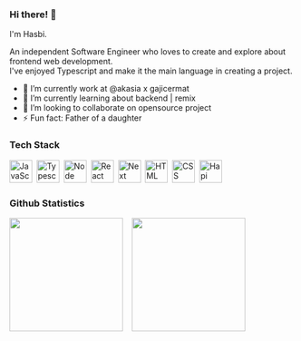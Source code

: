 ### Hi there! 👋
I'm Hasbi.

An independent Software Engineer who loves to create and explore about frontend web development.<br/>
I've enjoyed Typescript and make it the main language in creating a project.

- 🔭 I’m currently work at @akasia x gajicermat
- 🌱 I’m currently learning about backend | remix
- 👯 I’m looking to collaborate on opensource project
- ⚡ Fun fact: Father of a daughter

### Tech Stack

<div>
  <img src="https://cdn.jsdelivr.net/gh/devicons/devicon/icons/javascript/javascript-original.svg" title="JavaScript" alt="JavaScript" width="40" height="40"/>&nbsp;
  <img src="https://cdn.jsdelivr.net/gh/devicons/devicon/icons/typescript/typescript-original.svg" title="Typescript" alt="Typescript" width="40" height="40"/>&nbsp;
  <img src="https://cdn.jsdelivr.net/gh/devicons/devicon/icons/nodejs/nodejs-original.svg" title="Node" alt="Node" width="40" height="40"/>&nbsp;
  <img src="https://cdn.jsdelivr.net/gh/devicons/devicon/icons/react/react-original.svg" title="React" alt="React" width="40" height="40"/>&nbsp;
  <img src="https://cdn.jsdelivr.net/gh/devicons/devicon/icons/nextjs/nextjs-original.svg" title="Next" alt="Next" width="40" height="40"/>&nbsp;
  <img src="https://cdn.jsdelivr.net/gh/devicons/devicon/icons/html5/html5-original.svg" title="HTML" alt="HTML" width="40" height="40"/>&nbsp;
  <img src="https://cdn.jsdelivr.net/gh/devicons/devicon/icons/css3/css3-original.svg" title="CSS" alt="CSS" width="40" height="40"/>&nbsp;
  <img src="https://avatars.githubusercontent.com/u/3774533?s=200&v=4" title="Hapi" alt="Hapi" width="40" height="40"/>&nbsp;
</div>

### Github Statistics
<img height=200 align="center" src="http://github-readme-streak-stats.herokuapp.com?user=onlyhasbi&card_width=450" />&nbsp;&nbsp;&nbsp;
<img height=200 align="center" src="https://github-readme-stats.vercel.app/api/top-langs?username=onlyhasbi&layout=compact&langs_count=8&card_width=320" />
